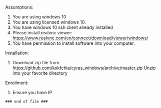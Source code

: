 Assumptions:
1. You are using windows 10
2. You are using licensed windows 10.
3. You have windows 10 ssh client already installed
4. Please install realvnc viewer: https://www.realvnc.com/en/connect/download/viewer/windows/
5. You have permission to install software into your computer.

Installation:
1. Download zip file from https://github.com/kokfchia/cyras_windows/archive/master.zip
Unzip into your favorite directory

Enrollment:
1. Ensure you have IP 

```
### end of file ###
```
